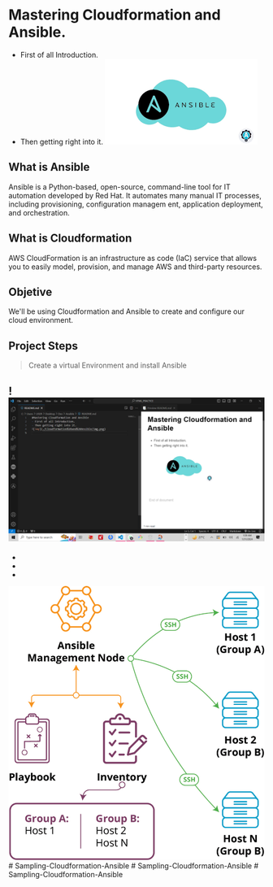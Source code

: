 # Mastering Cloudformation and Ansible. 
- First of all Introduction.
- Then getting right into it.
![Jay](./img.png)

## What is Ansible

Ansible is a Python-based, open-source, command-line tool for IT automation developed by Red Hat. It automates many manual IT processes, including provisioning, configuration managem
ent, application deployment, and orchestration.

## What is Cloudformation
AWS CloudFormation is an infrastructure as code (IaC) service that allows you to easily model, provision, and manage AWS and third-party resources.

## Objetive
We'll be using Cloudformation and Ansible to create and configure our cloud environment.


## Project Steps
> Create a virtual Environment and install Ansible



!![Jay](./01.png)
-
-
-
-

![jayw](img01.webp)
#   S a m p l i n g - C l o u d f o r m a t i o n - A n s i b l e 
 
 #   S a m p l i n g - C l o u d f o r m a t i o n - A n s i b l e 
 
 #   S a m p l i n g - C l o u d f o r m a t i o n - A n s i b l e 
 
 